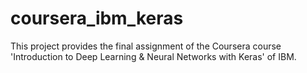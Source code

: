 # coursera_ibm_keras
This project provides the final assignment of the Coursera course 'Introduction to Deep Learning &amp; Neural Networks with Keras' of IBM.
